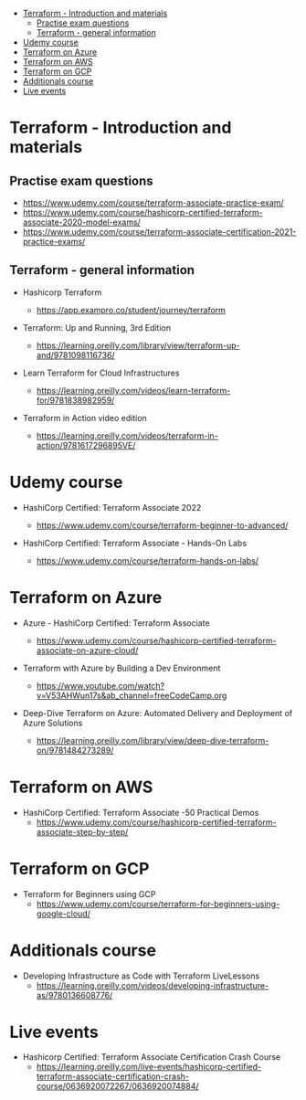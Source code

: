 
<!-- TOC -->

- [Terraform - Introduction and materials](#terraform---introduction-and-materials)
  - [Practise exam questions](#practise-exam-questions)
  - [Terraform - general information](#terraform---general-information)
- [Udemy course](#udemy-course)
- [Terraform on Azure](#terraform-on-azure)
- [Terraform on AWS](#terraform-on-aws)
- [Terraform on GCP](#terraform-on-gcp)
- [Additionals course](#additionals-course)
- [Live events](#live-events)

<!-- /TOC -->

# Terraform - Introduction and materials

## Practise exam questions

- https://www.udemy.com/course/terraform-associate-practice-exam/
- https://www.udemy.com/course/hashicorp-certified-terraform-associate-2020-model-exams/
- https://www.udemy.com/course/terraform-associate-certification-2021-practice-exams/

## Terraform - general information

- Hashicorp Terraform
    - https://app.exampro.co/student/journey/terraform

- Terraform: Up and Running, 3rd Edition
  - https://learning.oreilly.com/library/view/terraform-up-and/9781098116736/

- Learn Terraform for Cloud Infrastructures
    - https://learning.oreilly.com/videos/learn-terraform-for/9781838982959/

- Terraform in Action video edition
    - https://learning.oreilly.com/videos/terraform-in-action/9781617296895VE/

# Udemy course

- HashiCorp Certified: Terraform Associate 2022
  - https://www.udemy.com/course/terraform-beginner-to-advanced/

- HashiCorp Certified: Terraform Associate - Hands-On Labs
  - https://www.udemy.com/course/terraform-hands-on-labs/

# Terraform on Azure

- Azure - HashiCorp Certified: Terraform Associate
  - https://www.udemy.com/course/hashicorp-certified-terraform-associate-on-azure-cloud/

- Terraform with Azure by Building a Dev Environment
  - https://www.youtube.com/watch?v=V53AHWun17s&ab_channel=freeCodeCamp.org

- Deep-Dive Terraform on Azure: Automated Delivery and Deployment of Azure Solutions
  - https://learning.oreilly.com/library/view/deep-dive-terraform-on/9781484273289/

# Terraform on AWS

- HashiCorp Certified: Terraform Associate -50 Practical Demos
  - https://www.udemy.com/course/hashicorp-certified-terraform-associate-step-by-step/

# Terraform on GCP

- Terraform for Beginners using GCP
    - https://www.udemy.com/course/terraform-for-beginners-using-google-cloud/

# Additionals course

- Developing Infrastructure as Code with Terraform LiveLessons
  - https://learning.oreilly.com/videos/developing-infrastructure-as/9780136608776/

# Live events

- Hashicorp Certified: Terraform Associate Certification Crash Course
  - https://learning.oreilly.com/live-events/hashicorp-certified-terraform-associate-certification-crash-course/0636920072267/0636920074884/